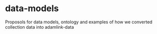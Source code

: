 # data-models
Proposols for data models, ontology and examples of how we converted collection data into adamlink-data
